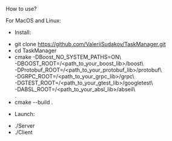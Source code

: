 How to use?

For MacOS and Linux:

- Install: 
* git clone https://github.com/ValeriiSudakov/TaskManager.git 
* cd TaskManager
* cmake -DBoost_NO_SYSTEM_PATHS=ON\ \
-DBOOST_ROOT=/<path_to_your_boost_lib>/boost\ \
-DProtobuf_ROOT=/<path_to_your_protobuf_lib>/protobuf\ \
-DGRPC_ROOT=/<path_to_your_grpc_lib>/grpc\ \
-DGTEST_ROOT=/<path_to_your_gtest_lib>/googletest\ \
-DABSL_ROOT=/<path_to_your_absl_lib>/abseil\ \
.
* cmake --build .

- Launch:
* ./Server
* ./Client
